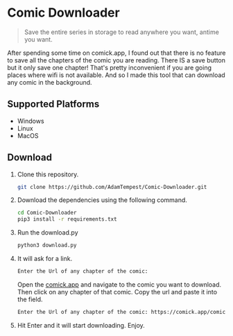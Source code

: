 # Comic Downloader

 > Save the entire series in storage to read anywhere you want, antime you want.

After spending some time on comick.app, I found out that there is no feature to save all the chapters of the comic you are reading.
There IS a save button but it only save one chapter! That's pretty inconvenient if you are going places where wifi is not available.
And so I made this tool that can download any comic in the background.

## Supported Platforms

- Windows
- Linux
- MacOS

## Download

1. Clone this repository.
    
    ```sh
    git clone https://github.com/AdamTempest/Comic-Downloader.git
    ```


2. Download the dependencies using the following command.

    ```sh
    cd Comic-Downloader
    pip3 install -r requirements.txt
    ```

3. Run the download.py

    ```sh
    python3 download.py
    ```

4. It will ask for a link.

    ```sh
    Enter the Url of any chapter of the comic: 
    ```

    Open the [comick.app](https://comick.app) and navigate to the comic you want to download.
    Then click on any chapter of that comic.
    Copy the url and paste it into the field.

    ```sh
    Enter the Url of any chapter of the comic: https://comick.app/comic/00-grand-blue/72Poy-chapter-22-en
    ```

5. Hit Enter and it will start downloading. Enjoy.
